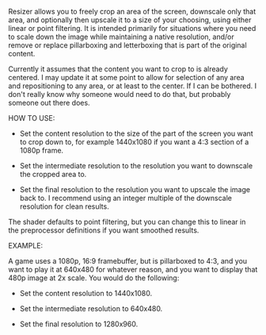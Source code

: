 Resizer allows you to freely crop an area of the screen, downscale only that area, and optionally then upscale it to a size of your choosing, using either linear or point filtering. 
It is intended primarily for situations where you need to scale down the image while maintaining a native resolution, and/or remove or replace pillarboxing and letterboxing that is part of the original content.

Currently it assumes that the content you want to crop to is already centered. 
I may update it at some point to allow for selection of any area and repositioning to any area, or at least to the center. If I can be bothered.
I don't really know why someone would need to do that, but probably someone out there does.

HOW TO USE:

- Set the content resolution to the size of the part of the screen you want to crop down to, for example 1440x1080 if you want a 4:3 section of a 1080p frame.
- Set the intermediate resolution to the resolution you want to downscale the cropped area to.

- Set the final resolution to the resolution you want to upscale the image back to. I recommend using an integer multiple of the downscale resolution for clean results.

The shader defaults to point filtering, but you can change this to linear in the preprocessor definitions if you want smoothed results.


EXAMPLE:

A game uses a 1080p, 16:9 framebuffer, but is pillarboxed to 4:3, and you want to play it at 640x480 for whatever reason, and you want to display that 480p image at 2x scale.
You would do the following:

- Set the content resolution to 1440x1080.

- Set the intermediate resolution to 640x480.

- Set the final resolution to 1280x960.
